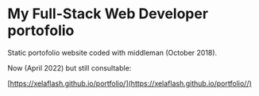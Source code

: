 # My Full-Stack Web Developer portofolio

Static portofolio website coded with middleman (October 2018).

Now (April 2022) but still consultable:

[https://xelaflash.github.io/portfolio/](https://xelaflash.github.io/portfolio//)
